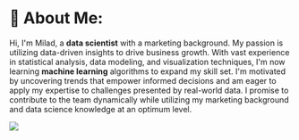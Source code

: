 # 💫 About Me:
Hi, I'm Milad, a **data scientist** with a marketing background. My passion is utilizing data-driven insights to drive business growth. With vast experience in statistical analysis, data modeling, and visualization techniques, I'm now learning **machine learning** algorithms to expand my skill set. I'm motivated by uncovering trends that empower informed decisions and am eager to apply my expertise to challenges presented by real-world data. I promise to contribute to the team dynamically while utilizing my marketing background and data science knowledge at an optimum level.

[![](https://visitcount.itsvg.in/api?id=miladistic&icon=1&color=0)](https://visitcount.itsvg.in)

